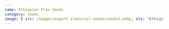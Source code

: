 ```yaml
---
name: Ethiopian Flax Seeds
category: seeds
image: { src: /images/export-items/oil-seeds/seeds3.webp, alt: "Ethiopian seeds" }
---
```


